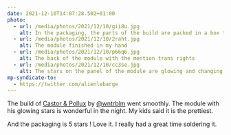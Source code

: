```yaml
---
date: 2021-12-10T14:07:28.502+01:00
photo:
  - url: /media/photos/2021/12/10/gii8u.jpg
    alt: In the packaging, the parts of the build are packed in a box that look like a present. There is also a lovely weasel enamel pin.
  - url: /media/photos/2021/12/10/2raht.jpg
    alt: The module finished in my hand
  - url: /media/photos/2021/12/10/p66q6.jpg
    alt: The back of the module with the mention trans rights
  - url: /media/photos/2021/12/10/cc3se.jpg
    alt: The stars on the panel of the module are glowing and changing colors.
mp-syndicate-to:
  - https://twitter.com/alienlebarge
---
```

The build of [Castor & Pollux](https://winterbloom.com/shop/castor-and-pollux-kit) by [@wntrblm](https://twitter.com/wntrblm) went smoothly. The module with his glowing stars is wonderful in the night. My kids said it is the prettiest.

And the packaging is 5 stars ! Love it.
I really had a great time soldering it.
